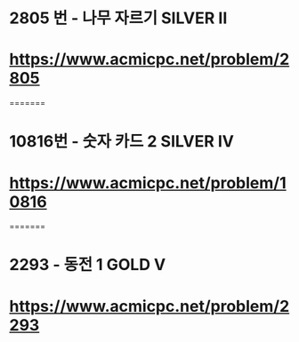 
# 2805 번 - 나무 자르기 SILVER II
# https://www.acmicpc.net/problem/2805
=======
# 10816번 - 숫자 카드 2 SILVER IV
# https://www.acmicpc.net/problem/10816
=======
# 2293 - 동전 1 GOLD V
# https://www.acmicpc.net/problem/2293
